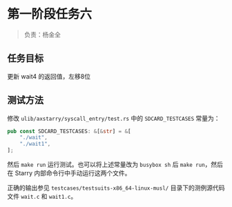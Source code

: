 # 第一阶段任务六

> 负责：杨金全

## 任务目标

更新 wait4 的返回值，左移8位

## 测试方法

修改 `ulib/axstarry/syscall_entry/test.rs` 中的 `SDCARD_TESTCASES` 常量为：

```rust
pub const SDCARD_TESTCASES: &[&str] = &[
    "./wait",
    "./wait1",
];
```

然后 `make run` 运行测试。也可以将上述常量改为 `busybox sh` 后 `make run`，然后在 Starry 内部命令行中手动运行这两个文件。

正确的输出参见 `testcases/testsuits-x86_64-linux-musl/` 目录下的测例源代码文件 `wait.c` 和 `wait1.c`。